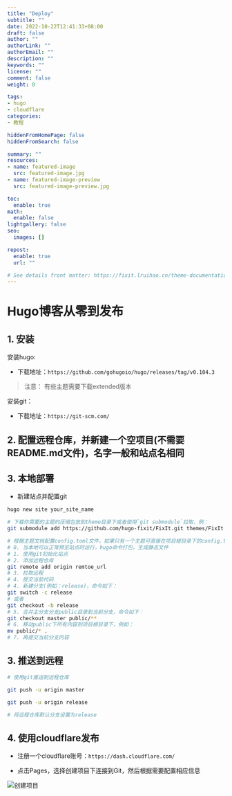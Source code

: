 ```yaml
---
title: "Deploy"
subtitle: ""
date: 2022-10-22T12:41:33+08:00
draft: false
author: ""
authorLink: ""
authorEmail: ""
description: ""
keywords: ""
license: ""
comment: false
weight: 0

tags:
- hugo
- cloudflare
categories:
- 教程

hiddenFromHomePage: false
hiddenFromSearch: false

summary: ""
resources:
- name: featured-image
  src: featured-image.jpg
- name: featured-image-preview
  src: featured-image-preview.jpg

toc:
  enable: true
math:
  enable: false
lightgallery: false
seo:
  images: []

repost:
  enable: true
  url: ""

# See details front matter: https://fixit.lruihao.cn/theme-documentation-content/#front-matter
---
```


<!--more-->

# Hugo博客从零到发布

## 1. 安装

安装hugo:

- 下载地址：`https://github.com/gohugoio/hugo/releases/tag/v0.104.3`

> 注意： 有些主题需要下载extended版本

安装git：

- 下载地址：`https://git-scm.com/`

## 2. 配置远程仓库，并新建一个空项目(不需要README.md文件)，名字一般和站点名相同


## 3. 本地部署

- 新建站点并配置git
```bash
hugo new site your_site_name

# 下载你需要的主题的压缩包放到theme目录下或者使用`git submodule`拉取，例：
git submodule add https://github.com/hugo-fixit/FixIt.git themes/FixIt

# 根据主题文档配置config.toml文件，如果只有一个主题可直接在项目根目录下的config.toml文件配置
# 0. 当本地可以正常预览站点时运行，hugo命令打包，生成静态文件
# 1. 使用git初始化站点
# 2. 添加远程仓库
git remote add origin remtoe_url
# 3. 拉取远程
# 4. 提交当前代码
# 4. 新建分支(例如：release)，命令如下：
git switch -c release 
# 或者
git checkout -b release
# 5. 合并主分支分支public目录到当前分支，命令如下：
git checkout master public/**
# 6. 移动public下所有内容到项目根目录下，例如：
mv public/* .
# 7. 再提交当前分支内容
```


## 3. 推送到远程

```bash
# 使用git推送到远程仓库

git push -u origin master

git push -u origin release

# 将远程仓库默认分支设置为release

```

## 4. 使用cloudflare发布

- 注册一个cloudflare账号：`https://dash.cloudflare.com/`

- 点击Pages，选择创建项目下连接到Git，然后根据需要配置相应信息

![创建项目](https://pic1.imgdb.cn/item/635506ab16f2c2beb1369fba.jpg)
